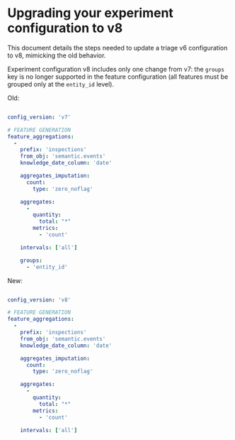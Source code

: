 # Upgrading your experiment configuration to v8


This document details the steps needed to update a triage v6 configuration to
v8, mimicking the old behavior.

Experiment configuration v8 includes only one change from v7: the `groups` key is no longer supported in the feature configuration (all features must be grouped only at the `entity_id` level).

Old:
```yaml

config_version: 'v7'

# FEATURE GENERATION
feature_aggregations:
  -
    prefix: 'inspections'
    from_obj: 'semantic.events'
    knowledge_date_column: 'date'

    aggregates_imputation:
      count:
        type: 'zero_noflag'

    aggregates:
      -
        quantity:
          total: "*"
        metrics:
          - 'count'

    intervals: ['all']

    groups:
      - 'entity_id'
```

New:
```yaml

config_version: 'v8'

# FEATURE GENERATION
feature_aggregations:
  -
    prefix: 'inspections'
    from_obj: 'semantic.events'
    knowledge_date_column: 'date'

    aggregates_imputation:
      count:
        type: 'zero_noflag'

    aggregates:
      -
        quantity:
          total: "*"
        metrics:
          - 'count'

    intervals: ['all']
```
